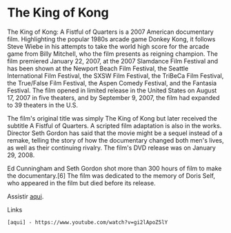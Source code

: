 # The King of Kong

The King of Kong: A Fistful of Quarters is a 2007 American documentary film. Highlighting the popular 1980s arcade game Donkey Kong, it follows Steve Wiebe in his attempts to take the world high score for the arcade game from Billy Mitchell, who the film presents as reigning champion. The film premiered January 22, 2007, at the 2007 Slamdance Film Festival and has been shown at the Newport Beach Film Festival, the Seattle International Film Festival, the SXSW Film Festival, the TriBeCa Film Festival, the True/False Film Festival, the Aspen Comedy Festival, and the Fantasia Festival. The film opened in limited release in the United States on August 17, 2007 in five theaters, and by September 9, 2007, the film had expanded to 39 theaters in the U.S.

The film's original title was simply The King of Kong but later received the subtitle A Fistful of Quarters. A scripted film adaptation is also in the works. Director Seth Gordon has said that the movie might be a sequel instead of a remake, telling the story of how the documentary changed both men's lives, as well as their continuing rivalry. The film's DVD release was on January 29, 2008.

Ed Cunningham and Seth Gordon shot more than 300 hours of film to make the documentary.[6] The film was dedicated to the memory of Doris Self, who appeared in the film but died before its release.

Assistir [aqui].

Links
```
[aqui] - https://www.youtube.com/watch?v=gi2lApoZ5lY
```

[aqui]: https://www.youtube.com/watch?v=gi2lApoZ5lY
